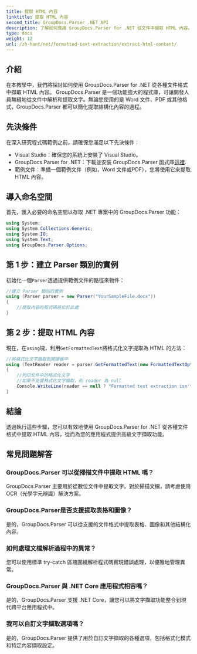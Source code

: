 ```yaml
---
title: 提取 HTML 內容
linktitle: 提取 HTML 內容
second_title: GroupDocs.Parser .NET API
description: 了解如何使用 GroupDocs.Parser for .NET 從文件中擷取 HTML 內容。易於理解的教程，包含程式碼範例和逐步指導。
type: docs
weight: 12
url: /zh-hant/net/formatted-text-extraction/extract-html-content/
---
```

## 介紹
在本教學中，我們將探討如何使用 GroupDocs.Parser for .NET 從各種文件格式中擷取 HTML 內容。 GroupDocs.Parser 是一個功能強大的程式庫，可讓開發人員無縫地從文件中解析和提取文字。無論您使用的是 Word 文件、PDF 或其他格式，GroupDocs.Parser 都可以簡化提取結構化內容的過程。
## 先決條件
在深入研究程式碼範例之前，請確保您滿足以下先決條件：
- Visual Studio：確保您的系統上安裝了 Visual Studio。
-  GroupDocs.Parser for .NET：下載並安裝 GroupDocs.Parser 函式庫[這裡](https://releases.groupdocs.com/parser/net/).
- 範例文件：準備一個範例文件（例如，Word 文件或PDF），您將使用它來提取HTML 內容。

## 導入命名空間
首先，匯入必要的命名空間以存取 .NET 專案中的 GroupDocs.Parser 功能：
```csharp
using System;
using System.Collections.Generic;
using System.IO;
using System.Text;
using GroupDocs.Parser.Options;
```
## 第 1 步：建立 Parser 類別的實例
初始化一個`Parser`透過提供範例文件的路徑來物件：
```csharp
//建立 Parser 類別的實例
using (Parser parser = new Parser("YourSampleFile.docx"))
{
    //提取內容的程式碼將位於此處
}
```
## 第 2 步：提取 HTML 內容
現在，在`using`塊，利用`GetFormattedText`將格式化文字提取為 HTML 的方法：
```csharp
//將格式化文字擷取到閱讀器中
using (TextReader reader = parser.GetFormattedText(new FormattedTextOptions(FormattedTextMode.Html)))
{
    //列印文件中的格式化文字
    //如果不支援格式化文字擷取，則 reader 為 null
    Console.WriteLine(reader == null ? "Formatted text extraction isn't supported" : reader.ReadToEnd());
}
```

## 結論
透過執行這些步驟，您可以有效地使用 GroupDocs.Parser for .NET 從各種文件格式中提取 HTML 內容，從而為您的應用程式提供高級文字擷取功能。

## 常見問題解答
### GroupDocs.Parser 可以從掃描文件中提取 HTML 嗎？
GroupDocs.Parser 主要用於從數位文件中提取文字。對於掃描文檔，請考慮使用 OCR（光學字元辨識）解決方案。
### GroupDocs.Parser是否支援提取表格和圖像？
是的，GroupDocs.Parser 可以從支援的文件格式中提取表格、圖像和其他結構化內容。
### 如何處理文檔解析過程中的異常？
您可以使用標準 try-catch 區塊圍繞解析程式碼實現錯誤處理，以優雅地管理異常。
### GroupDocs.Parser 與 .NET Core 應用程式相容嗎？
是的，GroupDocs.Parser 支援 .NET Core，讓您可以將文字擷取功能整合到現代跨平台應用程式中。
### 我可以自訂文字擷取選項嗎？
是的，GroupDocs.Parser 提供了用於自訂文字擷取的各種選項，包括格式化模式和特定內容擷取設定。